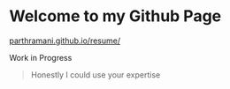 # Welcome to my Github Page

[parthramani.github.io/resume/](parthramani.github.io/resume/)

Work in Progress

> Honestly I could use your expertise
